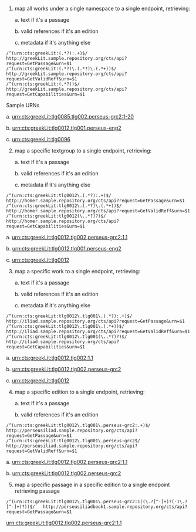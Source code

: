 
1. map all works under a single namespace to a single endpoint, retrieving: 
   
    a. text if it's a passage
    
    b. valid references if it's an edition
    
    c. metadata if it's anything else

```
/^(urn:cts:greekLit:(.*?):.+)$/              http://greekLit.sample.repository.org/cts/api?request=GetPassage&urn=$1
/^(urn:cts:greekLit:(.*?)\.(.*?)\.(.*+))$/   http://greekLit.sample.repository.org/cts/api?request=GetValidReff&urn=$1
/^(urn:cts:greekLit:(.*?))$/                 http://greekLit.sample.repository.org/cts/api?request=GetCapabilities&urn=$1
```

Sample URNs

  a. [urn:cts:greekLit:tlg0085.tlg002.perseus-grc2:1-20](http://cts.perseids.org/api/cts?request=GetPassage&urn=urn:cts:greekLit:tlg0085.tlg002.perseus-grc2:1-20)

  b. [urn:cts:greekLit:tlg0012.tlg001.perseus-eng2](http://cts.perseids.org/api/cts?request=GetValidReff&urn=urn:cts:greekLit:tlg0012.tlg001.perseus-eng2)

  c. [urn:cts:greekLit:tlg0096](http://cts.perseids.org/api/cts?request=GetCapabilities&urn=urn:cts:greekLit:tlg0096)

2. map a specific textgroup to a single endpoint, retrieving: 

    a. text if it's a passage

    b. valid references if it's an edition
    
    c. metadata if it's anything else

```
/^(urn:cts:greekLit:tlg0012\.(.*?):.+)$/       http://homer.sample.repository.org/cts/api?request=GetPassage&urn=$1
/^(urn:cts:greekLit:tlg0012\.(.*?)\.(.*+))$/   http://homer.sample.repository.org/cts/api?request=GetValidReff&urn=$1
/^(urn:cts:greekLit:tlg0012(\..*?)?)$/         http://homer.sample.repository.org/cts/api?request=GetCapabilities&urn=$1
```

  a. [urn:cts:greekLit:tlg0012.tlg002.perseus-grc2:1.1](http://cts.perseids.org/api/cts?request=GetPassage&urn=urn:cts:greekLit:tlg0012.tlg002.perseus-grc2:1.1)

  b. [urn:cts:greekLit:tlg0012.tlg001.perseus-eng2](http://cts.perseids.org/api/cts?request=GetValidReff&urn=urn:cts:greekLit:tlg0012.tlg001.perseus-eng2)

  c. [urn:cts:greekLit:tlg0012](http://cts.perseids.org/api/cts?request=GetCapabilities&urn=urn:cts:greekLit:tlg0012)

3. map a specific work to a single endpoint, retrieving: 

    a. text if it's a passage
    
    b. valid references if it's an edition
    
    c. metadata if it's anything else

```
/^(urn:cts:greekLit:tlg0012\.tlg001\.(.*?):.+)$/   http://iliad.sample.repository.org/cts/api?request=GetPassage&urn=$1
/^(urn:cts:greekLit:tlg0012\.tlg001\.(.*+))$/      http://iliad.sample.repository.org/cts/api?request=GetValidReff&urn=$1
/^(urn:cts:greekLit:tlg0012\.tlg001(\..*?)?)$/     http://iliad.sample.repository.org/cts/api?request=GetCapabilities&urn=$1
```

  a. [urn:cts:greekLit:tlg0012.tlg002:1.1](http://cts.perseids.org/api/cts?request=GetPassage&urn=urn:cts:greekLit:tlg0012.tlg002:1.1)

  b. [urn:cts:greekLit:tlg0012.tlg002.perseus-grc2](http://cts.perseids.org/api/cts?request=GetValidReff&urn=urn:cts:greekLit:tlg0012.tlg002.perseus-grc2)

  c. [urn:cts:greekLit:tlg0012](http://cts.perseids.org/api/cts?request=GetCapabilities&urn=urn:cts:greekLit:tlg0012)


4. map a specific edition to a single endpoint, retrieving: 
    
    a.  text if it's a passage
    
    b. valid references if it's an edition
  
  
```
/^(urn:cts:greekLit:tlg0012\.tlg001\.perseus-grc2:.+)$/   http://perseusiliad.sample.repository.org/cts/api?request=GetPassage&urn=$1
/^(urn:cts:greekLit:tlg0012\.tlg001\.perseus-grc2$/      http://perseusiliad.sample.repository.org/cts/api?request=GetValidReff&urn=$1
```

  a. [urn:cts:greekLit:tlg0012.tlg002.perseus-grc2:1.1](http://cts.perseids.org/api/cts?request=GetPassage&urn=urn:cts:greekLit:tlg0012.tlg002.perseus-grc2:1.1)

  b. [urn:cts:greekLit:tlg0012.tlg002.perseus-grc2](http://cts.perseids.org/api/cts?request=GetValidReff&urn=urn:cts:greekLit:tlg0012.tlg002.perseus-grc2)


5. map a specific passage in a specific edition to a single endpoint retrieving passage

```
/^(urn:cts:greekLit:tlg0012\.tlg001\.perseus-grc2:1((\.?[^-]+)?(-1\.?[^-]+)?))$/   http://perseusiliadbook1.sample.repository.org/cts/api?request=GetPassage&urn=$1
```

[urn:cts:greekLit:tlg0012.tlg002.perseus-grc2:1.1](http://cts.perseids.org/api/cts?request=GetPassage&urn=urn:cts:greekLit:tlg0012.tlg002.perseus-grc2:1.1)

